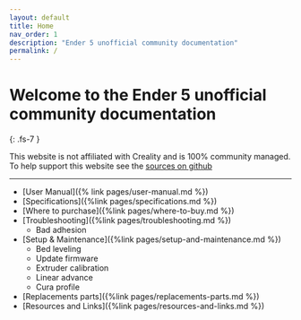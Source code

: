```yaml
---
layout: default
title: Home
nav_order: 1
description: "Ender 5 unofficial community documentation"
permalink: /
---
```


# Welcome to the Ender 5 unofficial community documentation
{: .fs-7 }

This website is not affiliated with Creality and is 100% community managed. To help support this website see the [sources on github](https://github.com/CapMousse/ender5)

---

- [User Manual]({% link pages/user-manual.md %})
- [Specifications]({%link pages/specifications.md %})
- [Where to purchase]({%link pages/where-to-buy.md %})
- [Troubleshooting]({%link pages/troubleshooting.md %})
    - Bad adhesion
- [Setup & Maintenance]({%link pages/setup-and-maintenance.md %})
    - Bed leveling
    - Update firmware
    - Extruder calibration
    - Linear advance
    - Cura profile
- [Replacements parts]({%link pages/replacements-parts.md %})
- [Resources and Links]({%link pages/resources-and-links.md %})